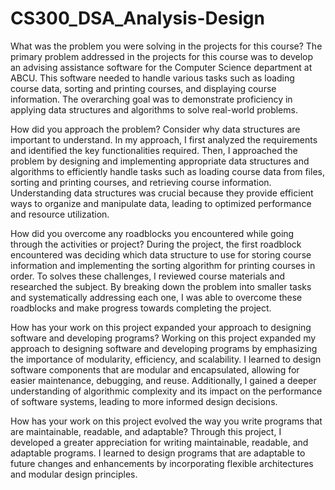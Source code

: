 # CS300_DSA_Analysis-Design

What was the problem you were solving in the projects for this course?
The primary problem addressed in the projects for this course was to develop an advising assistance software for the Computer Science department at ABCU. This software needed to handle various tasks such as loading course data, sorting and printing courses, and displaying course information. The overarching goal was to demonstrate proficiency in applying data structures and algorithms to solve real-world problems.

How did you approach the problem? Consider why data structures are important to understand.
In my approach, I first analyzed the requirements and identified the key functionalities required. Then, I approached the problem by designing and implementing appropriate data structures and algorithms to efficiently handle tasks such as loading course data from files, sorting and printing courses, and retrieving course information. Understanding data structures was crucial because they provide efficient ways to organize and manipulate data, leading to optimized performance and resource utilization.

How did you overcome any roadblocks you encountered while going through the activities or project?
During the project, the first roadblock encountered was deciding which data structure to use for storing course information and implementing the sorting algorithm for printing courses in order. To solves these challenges, I reviewed course materials and researched the subject. By breaking down the problem into smaller tasks and systematically addressing each one, I was able to overcome these roadblocks and make progress towards completing the project.

How has your work on this project expanded your approach to designing software and developing programs?
Working on this project expanded my approach to designing software and developing programs by emphasizing the importance of modularity, efficiency, and scalability. I learned to design software components that are modular and encapsulated, allowing for easier maintenance, debugging, and reuse. Additionally, I gained a deeper understanding of algorithmic complexity and its impact on the performance of software systems, leading to more informed design decisions.

How has your work on this project evolved the way you write programs that are maintainable, readable, and adaptable?
Through this project, I developed a greater appreciation for writing maintainable, readable, and adaptable programs. I learned to design programs that are adaptable to future changes and enhancements by incorporating flexible architectures and modular design principles.
